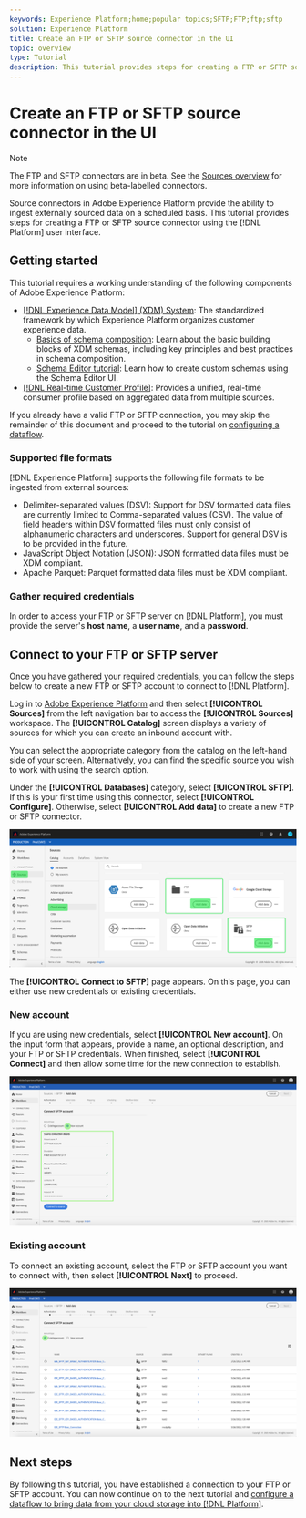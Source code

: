 ```yaml
---
keywords: Experience Platform;home;popular topics;SFTP;FTP;ftp;sftp
solution: Experience Platform
title: Create an FTP or SFTP source connector in the UI
topic: overview
type: Tutorial
description: This tutorial provides steps for creating a FTP or SFTP source connector using the Platform user interface.
---
```


# Create an FTP or SFTP source connector in the UI

>[!NOTE]
>
>The FTP and SFTP connectors are in beta. See the [Sources overview](../../../../home.md#terms-and-conditions) for more information on using beta-labelled connectors.

Source connectors in Adobe Experience Platform provide the ability to ingest externally sourced data on a scheduled basis. This tutorial provides steps for creating a FTP or SFTP source connector using the [!DNL Platform] user interface.

## Getting started

This tutorial requires a working understanding of the following components of Adobe Experience Platform:

*   [[!DNL Experience Data Model] (XDM) System](../../../../../xdm/home.md): The standardized framework by which Experience Platform organizes customer experience data.
    *   [Basics of schema composition](../../../../../xdm/schema/composition.md): Learn about the basic building blocks of XDM schemas, including key principles and best practices in schema composition.
    *   [Schema Editor tutorial](../../../../../xdm/tutorials/create-schema-ui.md): Learn how to create custom schemas using the Schema Editor UI.
*   [[!DNL Real-time Customer Profile]](../../../../../profile/home.md): Provides a unified, real-time consumer profile based on aggregated data from multiple sources.

If you already have a valid FTP or SFTP connection, you may skip the remainder of this document and proceed to the tutorial on [configuring a dataflow](../../dataflow/batch/cloud-storage.md).

### Supported file formats

[!DNL Experience Platform] supports the following file formats to be ingested from external sources:

*   Delimiter-separated values (DSV): Support for DSV formatted data files are currently limited to Comma-separated values (CSV). The value of field headers within DSV formatted files must only consist of alphanumeric characters and underscores. Support for general DSV is to be provided in the future.
*   JavaScript Object Notation (JSON): JSON formatted data files must be XDM compliant.
*   Apache Parquet: Parquet formatted data files must be XDM compliant.

### Gather required credentials

In order to access your FTP or SFTP server on [!DNL Platform], you must provide the server's **host name**, a **user name**, and a **password**. 

## Connect to your FTP or SFTP server

Once you have gathered your required credentials, you can follow the steps below to create a new FTP or SFTP account to connect to [!DNL Platform].

Log in to [Adobe Experience Platform](https://platform.adobe.com) and then select **[!UICONTROL Sources]** from the left navigation bar to access the **[!UICONTROL Sources]** workspace. The **[!UICONTROL Catalog]** screen displays a variety of sources for which you can create an inbound account with.

You can select the appropriate category from the catalog on the left-hand side of your screen. Alternatively, you can find the specific source you wish to work with using the search option.

Under the **[!UICONTROL Databases]** category, select **[!UICONTROL SFTP]**. If this is your first time using this connector, select **[!UICONTROL Configure]**. Otherwise, select **[!UICONTROL Add data]** to create a new FTP or SFTP connector.

![catalog](../../../../images/tutorials/create/sftp/catalog.png)

The **[!UICONTROL Connect to SFTP]** page appears. On this page, you can either use new credentials or existing credentials.

### New account

If you are using new credentials, select **[!UICONTROL New account]**. On the input form that appears, provide a name, an optional description, and your FTP or SFTP credentials. When finished, select **[!UICONTROL Connect]** and then allow some time for the new connection to establish.

![connect](../../../../images/tutorials/create/sftp/new.png)

### Existing account

To connect an existing account, select the FTP or SFTP account you want to connect with, then select **[!UICONTROL Next]** to proceed.

![existing](../../../../images/tutorials/create/sftp/existing.png)

## Next steps

By following this tutorial, you have established a connection to your FTP or SFTP account. You can now continue on to the next tutorial and [configure a dataflow to bring data from your cloud storage into [!DNL Platform]](../../dataflow/batch/cloud-storage.md).